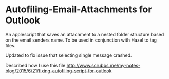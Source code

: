 
Autofiling-Email-Attachments for Outlook
========================================

An applescript that saves an attachment to a nested folder structure based on the email senders name. To be used in conjunction with Hazel to tag files.

Updated to fix issue that selecting single message crashed.

Described how I use this file http://www.scrubbs.me/my-notes-blog/2015/6/21/fixing-autofiling-script-for-outlook
